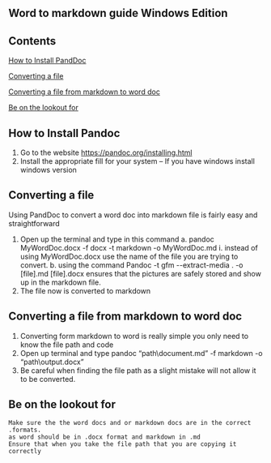 ## Word to markdown guide Windows Edition

## Contents
[How to Install PandDoc](#how-to-install-Pandoc)

[Converting a file](#converting-a-file)

[Converting a file from markdown to word doc](#converting-a-file-from-markdown-to-word-doc)

[Be on the lookout for](#be-on-the-lookout-for)

## How to Install Pandoc
1.	Go to the website https://pandoc.org/installing.html
2.	Install the appropriate fill for your system – If you have windows install windows version

## Converting a file
Using PandDoc to convert a word doc into markdown file is fairly easy and straightforward
1.	Open up the terminal and type in this command 
    a.	pandoc MyWordDoc.docx -f docx -t markdown -o MyWordDoc.md
        i.	instead of using MyWordDoc.docx use the name of the file you are trying to convert.
    b. using the command Pandoc -t gfm --extract-media . -o [file].md [file].docx ensures that the pictures are safely stored and show up in the markdown file.
2.	The file now is converted to markdown

## Converting a file from markdown to word doc
1.	Converting form markdown to word is really simple you only need to know the file path and code
2.	Open up terminal and type pandoc “path\document.md” -f markdown -o “path\output.docx”
3.	Be careful when finding the file path as a slight mistake will not allow it to be converted.
 
## Be on the lookout for
    Make sure the the word docs and or markdown docs are in the correct .formats. 
    as word should be in .docx format and markdown in .md
    Ensure that when you take the file path that you are copying it correctly
